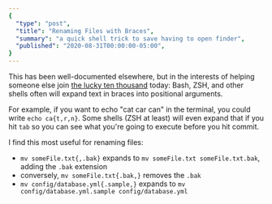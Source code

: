 ```yaml
---
{
  "type": "post",
  "title": "Renaming Files with Braces",
  "summary": "a quick shell trick to save having to open finder",
  "published": "2020-08-31T00:00:00-05:00",
}
---
```


This has been well-documented elsewhere, but in the interests of helping someone else join [the lucky ten thousand](https://xkcd.com/1053/) today:
Bash, ZSH, and other shells often will expand text in braces into positional arguments.

For example, if you want to echo "cat car can" in the terminal, you could write `echo ca{t,r,n}`.
Some shells (ZSH at least) will even expand that if you hit `tab` so you can see what you're going to execute before you hit commit.

I find this most useful for renaming files:

- `mv someFile.txt{,.bak}` expands to `mv someFile.txt someFile.txt.bak`, adding the `.bak` extension
- conversely, `mv someFile.txt{.bak,}` removes the `.bak`
- `mv config/database.yml{.sample,}` expands to `mv config/database.yml.sample config/database.yml`

